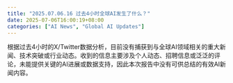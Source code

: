 ```yaml
---
title: "2025.07.06.16 过去4小时全球AI发生了什么？"
date: 2025-07-06T16:00:19+08:00
categories: ["AI News", "Global AI Updates"]
---
```


根据过去4小时的X/Twitter数据分析，目前没有捕获到与全球AI领域相关的重大新闻、技术突破或行业动态。收到的信息主要涉及个人动态、招聘信息或泛泛的评论，未能提供关键的AI进展或数据支持，因此本次报告中没有可供总结的有效AI新闻内容。